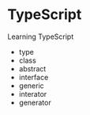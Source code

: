 # TypeScript
Learning TypeScript

* type
* class 
* abstract
* interface
* generic
* interator
* generator

